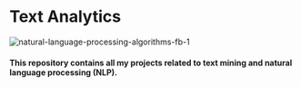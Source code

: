 # Text Analytics 
![natural-language-processing-algorithms-fb-1](https://user-images.githubusercontent.com/44115595/72587561-38ba6180-38bb-11ea-89c4-737d77749672.png)

#### This repository contains all my projects related to text mining and natural language processing (NLP).

